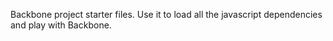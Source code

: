 Backbone project starter files.
Use it to load all the javascript dependencies and play with Backbone.